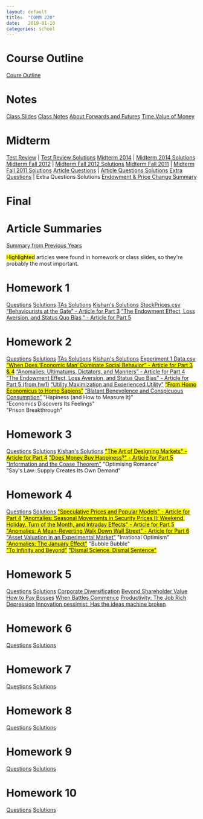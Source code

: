 ```yaml
---
layout: default
title:  "COMM 220"
date:   2019-01-10 
categories: school
---
```


<h1>Course Outline</h1>
<a href="https://drive.google.com/open?id=19ZnckEXjw3NUDjkLXe3rloMo1RezrD8T">Coure Outline</a>

<h1>Notes</h1>
<a href="https://drive.google.com/open?id=1jNfvoUAjqUl1MXEBBJ5ngEGg-4CwgXIU">Class Slides</a>  
<a href="https://drive.google.com/open?id=1ffF2WqViwrgaymQFPKTD45sM8zkm3YoY">Class Notes</a>  
<a href="https://drive.google.com/open?id=1tMp_8ldcbNx-SXfeR_q4gCJnru2UELdW">About Forwards and Futures</a>  
<a href="https://drive.google.com/open?id=13byaUpn6mGxF5PDMs9MrC1_EJ5onE41d">Time Value of Money</a>  

<h1>Midterm</h1>
<a href="https://drive.google.com/open?id=1zdRcN7WfzB0RigQFVR1TzgASnSKXJV0V">Test Review</a> | <a href="https://drive.google.com/open?id=1E2c5yPh-9qC4_j1KLJQfkEOEE-v3stbXJJwqMqUeRb8">Test Review Solutions</a>  
<!--<a href="https://drive.google.com/open?id=1tS2EnkXYBEUxd2N6oGuBjqk8_CBp9EGl">Midterm Fall 2017</a> | <a href="https://drive.google.com/open?id=1ONUFJuurcIlEso7ykYvsHBJUK0AGOAshmnyTG-eY_uA">Midterm Fall 2017 Solutions</a>-->
<!--<a href="https://drive.google.com/open?id=1MKo2J7BbOAnEQLMc2IOL-P9O0a5RkTOW">Midterm Winter 2017</a>-->
<a href="https://drive.google.com/open?id=1m-TDC2hIAtUdLOcdxpwklK0DRwNc9m91">Midterm 2014</a> | <a href="https://drive.google.com/open?id=1_r5P1T206OZJgrIK2NgLh3ODwol8aCYj">Midterm 2014 Solutions</a>  
<a href="https://drive.google.com/open?id=12MMm_Jm5ODPnCwXNXZzcH8iQq5O5K2n7">Midterm Fall 2012</a> | <a href="https://drive.google.com/open?id=112iHmHCPPpEJH5u8oyEuN4MaGz0yDZTQ">Midterm Fall 2012 Solutions</a>   
<a href="https://drive.google.com/open?id=1px4TQUS9SY0HOEfuO4AfSS_ztdNV5ByV">Midterm Fall 2011</a> | <a href="https://drive.google.com/open?id=1zbTP9cniFQiYP80ZDRAFpViD7gULraNm">Midterm Fall 2011 Solutions</a>  
<a href="https://drive.google.com/open?id=1FXoDAgE6E1NbmVcNCm9G5oU8pcX0rJmSda1D9JhdQcM">Article Questions</a> | <a href="https://drive.google.com/open?id=1doAhH0Az-kSNiLD7YYgwx7-JTlapT3gx5irzhXHMo3o">Article Questions Solutions</a>  
<a href="https://drive.google.com/open?id=1sXSB_sersosamfnO7UiikEqfjbAy4cUi">Extra Questions</a> | Extra Questions Solutions  
<a href="https://drive.google.com/open?id=1VNMaGCbT_OcSqUz7YqS5UwarL6fWLUOq">Endowment & Price Change Summary</a>
<!--<a href="https://drive.google.com/open?id=1Lf5W3n1vZ4ZxHGqHw9fz1dhzRUjGX0OJ">Midterm Review Questions</a> | <a href="https://drive.google.com/open?id=1TxQyoHUSNsKYWTenABp0Qyq4q31huyNj">Midterm Review Solutions</a>-->

<!--
TODOs:
1- Go over 4 midterms
2- Go over alternate midterms
3- Go over article questions
(scan homework + other midterms for questions that are not covered in the above questions (e.g.s include finacian math, graphs, combinations, etc.).)
-->

<h1>Final</h1>

<h1>Article Summaries</h1>
<a href="https://docs.google.com/document/d/1J6VAVL5hgNO6VpuDHaPu745G-0EMvoOHYD7XINc3t4U/edit?fbclid=IwAR02JUf_QfI89zWCF-eKcW6FqnJB0IHVRJxqKc-8qRLFa-8yPw5S5eOiNlA#heading=h.t1n1yhnkdahn">Summary from Previous Years</a>

<mark>Highlighted</mark> articles were found in homework or class slides, so they're probably the most important.
  
<h1>Homework 1</h1>
<a href="https://drive.google.com/open?id=1iLxaIGKshhVT8k1oT2lZakPiQe13KcEd">Questions</a>  
<a href="https://drive.google.com/open?id=1aJ_O0GWE0mCgBC3WOoA8_C_8tm2O8lJv">Solutions</a>  
<a href="https://drive.google.com/open?id=1hWKbepMWZ3yY2fnzZJO7D1-7G5J_IDLt">TAs Solutions</a>  
<a href="https://docs.google.com/document/d/1Zgf_dqg-vfPrmz3QEDPbxmdszZtRnUxpmOJuM0Fc1sM/edit#heading=h.s91azbyrd1f">Kishan's Solutions</a>   
<a href="https://drive.google.com/open?id=18gPKYu5dg2LCkC07UZ2ZtIdLvSYydlal">StockPrices.csv</a>  
<a href="https://drive.google.com/open?id=1k-XPRbqRskjMwV591Piuxg-DiVxBckEu">“Behaviourists at the Gate” - Article for Part 3</a>  
<a href="https://drive.google.com/open?id=1mcuNC3sKhNkm2RDnWky3npygczIITo7-">“The Endowment Effect, Loss Aversion, and Status Quo Bias,” - Article for Part 5</a>

<h1>Homework 2</h1>
<a href="https://drive.google.com/open?id=1XfDoMpvXpL_lEy0F2TAUEGM0-ZohS8Jj">Questions</a>  
<a href="https://drive.google.com/open?id=1iX24W2QlFKb6sV6cbhVec23xRIX3RRy4">Solutions</a>  
<a href="https://drive.google.com/open?id=1BUHB5wUbolGMznjAjYL2Ocn3-prSfLcO">TAs Solutions</a>  
<a href="https://docs.google.com/document/d/1Zgf_dqg-vfPrmz3QEDPbxmdszZtRnUxpmOJuM0Fc1sM/edit#heading=h.p3zzib6qgu4j">Kishan's Solutions</a>  
<a href="https://drive.google.com/open?id=1ae0MpdJobmdLwqljMJx2G3DzZR2Sk_Su">Experiment 1 Data.csv</a>  
<a href="https://drive.google.com/open?id=1pljyA2kGMe18jpTG5DjqQC0dvUczsBRp"><mark>“When Does ‘Economic Man’ Dominate Social Behavior” - Article for Part 3 & 4</mark></a>  
<a href="https://drive.google.com/open?id=1O_GrfHgS2czxE1MpiG7MFL8r7ZYByvVI">“Anomalies: Ultimatums, Dictators, and Manners” - Article for Part 4</a>  
<a href="https://drive.google.com/open?id=1mcuNC3sKhNkm2RDnWky3npygczIITo7-">“The Endowment Effect, Loss Aversion, and Status Quo Bias” - Article for Part 5 (from hw1)</a>  
<a href="https://drive.google.com/open?id=1N8JDZDAeaE9D8-_3wpeA763cGrcm-r3a">“Utility Maximization and Experienced Utility”</a>  
<a href="https://drive.google.com/open?id=13qc1IrY2GiXr_nACZpg9CtSZmp1YdkBv"><mark>“From Homo Economicus to Homo Sapiens”</mark></a>  
<a href="https://drive.google.com/open?id=1EB-DpRPPkm5iL24q24-dNgSmghrj6Cah">“Blatant Benevolence and Conspicuous Consumption”</a>  
"Hapiness (and How to Measure It)"<br/>
"Economics Discovers Its Feelings"<br/>
"Prison Breakthrough"<br/>

<h1>Homework 3</h1>
<a href="https://drive.google.com/open?id=1dx9YOOiqBQ38OqEmY6ae9YWrNFII1AP5">Questions</a>   
<a href="https://drive.google.com/open?id=1jOiE0s4n1hAQRfgq5426-0y9tykEKRnY">Solutions</a>  
<a href="https://docs.google.com/document/d/1Zgf_dqg-vfPrmz3QEDPbxmdszZtRnUxpmOJuM0Fc1sM/edit#heading=h.ncs5i1l5ms12">Kishan's Solutions</a>  
<a href="https://drive.google.com/open?id=1P9N7ZEGCY1gKbZ53V5ii9LcW7PxMnD7l"><mark>"The Art of Designing Markets" - Article for Part 4</mark></a>   
<a href="https://drive.google.com/open?id=1hL5CNjKaL9HiMUC0dEE0UgWAk75BNOh0"><mark>"Does Money Buy Happiness?" - Article for Part 5</mark></a>  
<a href="https://drive.google.com/open?id=1b-701WTh5xP9zL4kYptxkxNDTUP0bpQE">"Information and the Coase Theorem"</a>  
"Optimising Romance"<br/>
"Say's Law: Supply Creates Its Own Demand"<br/>
 
<h1>Homework 4</h1>
<a href="https://drive.google.com/open?id=1Hb6jipiD9iHnGM0QtwpVOHpsE2GrtSBk">Questions</a>    
<a href="https://drive.google.com/open?id=1irbvHQ63512rCwxR6-T3XdDaJUXwsn6G">Solutions</a>   
<a href="https://drive.google.com/open?id=187Urrhir6rnRwJRLISTWfJmsEewTvx6K"><mark>"Speculative Prices and Popular Models" - Article for Part 4</mark></a>  
<a href="https://drive.google.com/open?id=1BO8tR7GTvp6Q2gm2DmmUDyky6JuqF0zm"><mark>"Anomalies: Seasonal Movements in Security Prices II: Weekend, Holiday, Turn of the Month, and Intraday Effects" - Article for Part 5</mark></a>  
<a href="https://drive.google.com/open?id=1jZ9r-YajLhyTuVxxNhGy6Lbo7qptVDpT"><mark>"Anomalies: A Mean-Reverting Walk Down Wall Street" - Article for Part 6</mark></a>  
<a href="https://drive.google.com/open?id=1fb6Ft0hpJBQlUkSeEEQqKZDzj5jYNewN">"Asset Valuation in an Experimental Market"</a>  
"Irrational Optimism"<br/>
<a href="https://drive.google.com/open?id=1g39Ditz6StiZI1p4yuFAPilC3fggvabD"><mark>"Anomalies: The January Effect"</mark></a>  
"Bubble Bubble"<br/>
<a href="https://drive.google.com/open?id=1xd3myr6uIMBBlJ8DTyVWfRQM1q5oZT3i"><mark>"To Infinity and Beyond"</mark></a>  
<a href="https://drive.google.com/open?id=1RtYZwdGaUX1ytzD1DXndGSn_r2dcw_B9"><mark>"Dismal Science, Dismal Sentence"</mark></a>  

<h1>Homework 5</h1>
<a href="https://drive.google.com/open?id=1mQOK6KYsvdLrU3pOqXQ8lMI8S-8nh73B">Questions</a>  
<a href="https://drive.google.com/open?id=12x_gwh2o4SrPNKHmk7VAMLw_O8Haeol1">Solutions</a>  
<a href="https://drive.google.com/open?id=1dhKej2oqL-IMex8fxga66Xy3bPKxwAF3">Corporate Diversification</a>
<a href="https://drive.google.com/open?id=1QVoZYbzPxewe6XQMpciRKjeO1-4Sk6uS">Beyond Shareholder Value</a>
<a href="https://drive.google.com/open?id=1nXXuPEADprNoBBQqji98f7wxJ1rdw3qG">How to Pay Bosses</a>
<a href="https://drive.google.com/open?id=1sLV0Dct9Sq2Dcx2c2NzhB8R67hd-Md6G">When Battles Commence</a>
<a href="https://drive.google.com/open?id=1oIgvuzmC4b1I0yaTJJ9JtQ6jWei38ag3">Productivity: The Job Rich Depression</a>
<a href="https://drive.google.com/open?id=1jaJc3USnnHPzkh4XaSxYcfmRO3DuoT5q">Innovation pessimist: Has the ideas machine broken</a>

<h1>Homework 6</h1>
<a href="https://drive.google.com/open?id=1fIhdYYegBQiJwp2XIaWRGm5g29Z2TpVQ">Questions</a>  
<a href="https://drive.google.com/open?id=12RtPReSFWnxAQy_h1VbJxpVd-KU4hLGN">Solutions</a>  

<h1>Homework 7</h1>
<a href="https://drive.google.com/open?id=1Y5mbziQj8t4y8Ebu1tbo8ULmkZ-4IfE-">Questions</a>  
<a href="https://drive.google.com/open?id=1DiAZjsi3qwdCjd3_e3VlPqqI-oTQ6nH6">Solutions</a>  

<h1>Homework 8</h1>
<a href="https://drive.google.com/open?id=1pWQTWzzlbJjuoU2QronytGUHn03nsbcR">Questions</a>  
<a href="https://drive.google.com/open?id=1vcgOVRN8wzRUOabjXOTtULX73-AdJ27m">Solutions</a>  

<h1>Homework 9</h1>
<a href="https://drive.google.com/open?id=1jZPfl1JbHTV_46twUTesvujWPqspYbZ8">Questions</a>  
<a href="https://drive.google.com/open?id=13DwwYo3VtrUXeTx-RZTY4pV_W7oZ59au">Solutions</a>  

<h1>Homework 10</h1>
<a href="https://drive.google.com/open?id=1iyd6sImyz3RzIBg7l-CgmXnLbm-Ubf2f">Questions</a>  
<a href="https://drive.google.com/open?id=12omXJPvoj-TGUkMoMiU6GaweVRQlZzJ-">Solutions</a>

<!--
2014 -> jan 31, feb 5, feb 7, feb 14, feb 18 
2012 -> feb 2, feb 7, feb 10, feb 14, feb 18
2011 -> feb 3, feb 7, feb 10, feb 14, feb 18
practice -> feb 4, feb 7, feb 14
hws -> feb 9, feb 17, feb 19???
-->